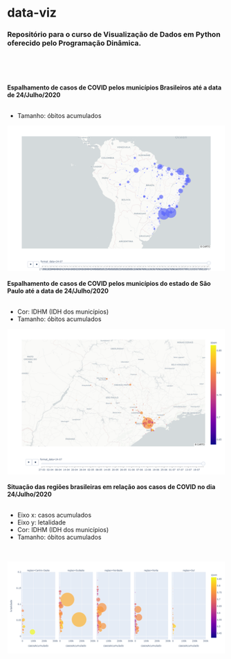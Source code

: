 # data-viz

<h3><b>Repositório para o curso de Visualização de Dados em Python oferecido pelo Programação Dinâmica.</b></h3>
<br></br>
<br></br>
<b>Espalhamento de casos de COVID pelos municípios Brasileiros até a data de 24/Julho/2020</b>
<br></br>
<ul>
<li> Tamanho: óbitos acumulados
</ul>
<img src="https://github.com/brunatoloti/data-viz/blob/main/img/espalhamento-brasil.png">
<br></br>
<b>Espalhamento de casos de COVID pelos municípios do estado de São Paulo até a data de 24/Julho/2020</b>
<br></br>
<ul>
<li> Cor: IDHM (IDH dos municípios)
<li> Tamanho: óbitos acumulados
</ul>
<img src="https://github.com/brunatoloti/data-viz/blob/main/img/espalhamento-saopaulo.png">
<br></br>
<b>Situação das regiões brasileiras em relação aos casos de COVID no dia 24/Julho/2020</b>
<br></br>
<ul>
<li> Eixo x: casos acumulados
<li> Eixo y: letalidade 
<li> Cor: IDHM (IDH dos municípios)
<li> Tamanho: óbitos acumulados
</ul>
<br></br>
<img src="https://github.com/brunatoloti/data-viz/blob/main/img/situacao-regioes.png">
